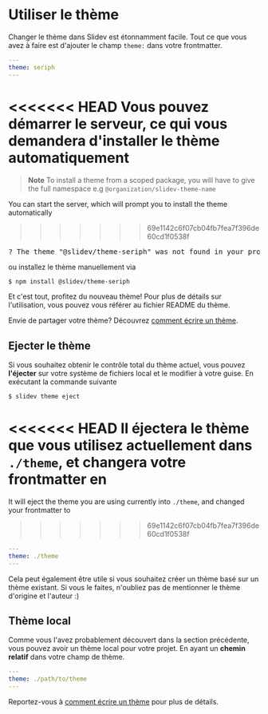 # Utiliser le thème

Changer le thème dans Slidev est étonnamment facile. Tout ce que vous avez à faire est d'ajouter le champ `theme:` dans votre frontmatter.

```yaml
---
theme: seriph
---
```

<<<<<<< HEAD
Vous pouvez démarrer le serveur, ce qui vous demandera d'installer le thème automatiquement
=======
> **Note**
> To install a theme from a scoped package, you will have to give the full namespace e.g `@organization/slidev-theme-name`

You can start the server, which will prompt you to install the theme automatically
>>>>>>> 69e1142c6f07cb04fb7fea7f396de60cd1f0538f

<div class="language-md">
<pre>
<span class="token keyword">?</span> The theme <span class="token string">"@slidev/theme-seriph"</span> was not found in your project, do you want to install it now? › (Y/n)
</pre>
</div>

ou installez le thème manuellement via

```bash
$ npm install @slidev/theme-seriph
```

Et c'est tout, profitez du nouveau thème! Pour plus de détails sur l'utilisation, vous pouvez vous référer au fichier README du thème.

Envie de partager votre thème? Découvrez [comment écrire un thème](/themes/write-a-theme).

## Ejecter le thème

Si vous souhaitez obtenir le contrôle total du thème actuel, vous pouvez **l'éjecter** sur votre système de fichiers local et le modifier à votre guise. En exécutant la commande suivante

```bash
$ slidev theme eject
```

<<<<<<< HEAD
Il éjectera le thème que vous utilisez actuellement dans `./theme`, et changera votre frontmatter en
=======
It will eject the theme you are using currently into `./theme`, and changed your frontmatter to
>>>>>>> 69e1142c6f07cb04fb7fea7f396de60cd1f0538f

```yaml
---
theme: ./theme
---
```

Cela peut également être utile si vous souhaitez créer un thème basé sur un thème existant. Si vous le faites, n'oubliez pas de mentionner le thème d'origine et l'auteur :)

## Thème local

Comme vous l'avez probablement découvert dans la section précédente, vous pouvez avoir un thème local pour votre projet. En ayant un **chemin relatif** dans votre champ de thème.

```yaml
---
theme: ./path/to/theme
---
```

Reportez-vous à [comment écrire un thème](/themes/write-a-theme) pour plus de détails.
